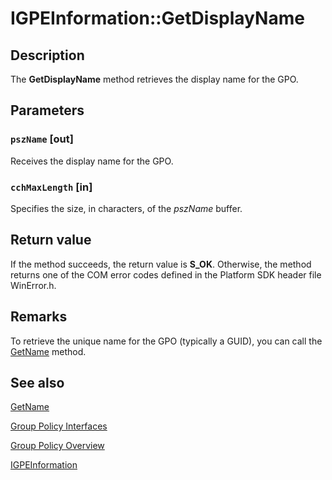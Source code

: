 # IGPEInformation::GetDisplayName

## Description

The
**GetDisplayName** method retrieves the display name for the GPO.

## Parameters

### `pszName` [out]

Receives the display name for the GPO.

### `cchMaxLength` [in]

Specifies the size, in characters, of the *pszName* buffer.

## Return value

If the method succeeds, the return value is **S_OK**. Otherwise, the method returns one of the COM error codes defined in the Platform SDK header file WinError.h.

## Remarks

To retrieve the unique name for the GPO (typically a GUID), you can call the
[GetName](https://learn.microsoft.com/previous-versions/windows/desktop/api/gpedit/nf-gpedit-igpeinformation-getname) method.

## See also

[GetName](https://learn.microsoft.com/previous-versions/windows/desktop/api/gpedit/nf-gpedit-igpeinformation-getname)

[Group Policy
Interfaces](https://learn.microsoft.com/previous-versions/windows/desktop/Policy/group-policy-interfaces)

[Group Policy
Overview](https://learn.microsoft.com/previous-versions/windows/desktop/Policy/about-group-policy)

[IGPEInformation](https://learn.microsoft.com/previous-versions/windows/desktop/api/gpedit/nn-gpedit-igpeinformation)